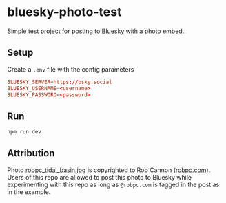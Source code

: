 # bluesky-photo-test

Simple test project for posting to [Bluesky](https://blueskyweb.xyz/) with a photo embed.

## Setup

Create a `.env` file with the config parameters

```conf
BLUESKY_SERVER=https://bsky.social
BLUESKY_USERNAME=<username>
BLUESKY_PASSWORD=<password>
```

## Run

```bash
npm run dev
```

## Attribution

Photo [robpc_tidal_basin.jpg](./images/robpc_tidal_basin.jpg) is copyrighted to Rob Cannon ([robpc.com](https://robpc.com)). Users of this repo are allowed to post this photo to Bluesky while experimenting with this repo as long as `@robpc.com` is tagged in the post as in the example.
